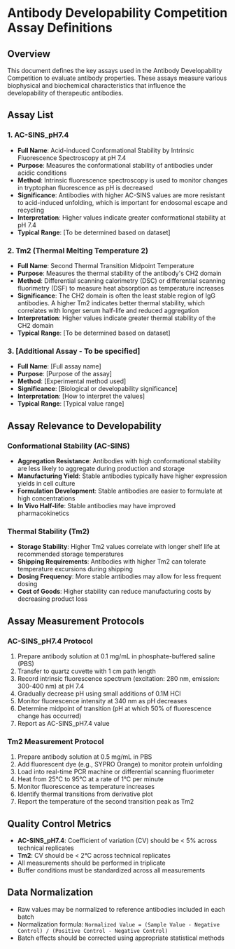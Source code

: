 # Antibody Developability Competition Assay Definitions

## Overview
This document defines the key assays used in the Antibody Developability Competition to evaluate antibody properties. These assays measure various biophysical and biochemical characteristics that influence the developability of therapeutic antibodies.

## Assay List

### 1. AC-SINS_pH7.4
- **Full Name**: Acid-induced Conformational Stability by Intrinsic Fluorescence Spectroscopy at pH 7.4
- **Purpose**: Measures the conformational stability of antibodies under acidic conditions
- **Method**: Intrinsic fluorescence spectroscopy is used to monitor changes in tryptophan fluorescence as pH is decreased
- **Significance**: Antibodies with higher AC-SINS values are more resistant to acid-induced unfolding, which is important for endosomal escape and recycling
- **Interpretation**: Higher values indicate greater conformational stability at pH 7.4
- **Typical Range**: [To be determined based on dataset]

### 2. Tm2 (Thermal Melting Temperature 2)
- **Full Name**: Second Thermal Transition Midpoint Temperature
- **Purpose**: Measures the thermal stability of the antibody's CH2 domain
- **Method**: Differential scanning calorimetry (DSC) or differential scanning fluorimetry (DSF) to measure heat absorption as temperature increases
- **Significance**: The CH2 domain is often the least stable region of IgG antibodies. A higher Tm2 indicates better thermal stability, which correlates with longer serum half-life and reduced aggregation
- **Interpretation**: Higher values indicate greater thermal stability of the CH2 domain
- **Typical Range**: [To be determined based on dataset]

### 3. [Additional Assay - To be specified]
- **Full Name**: [Full assay name]
- **Purpose**: [Purpose of the assay]
- **Method**: [Experimental method used]
- **Significance**: [Biological or developability significance]
- **Interpretation**: [How to interpret the values]
- **Typical Range**: [Typical value range]

## Assay Relevance to Developability

### Conformational Stability (AC-SINS)
- **Aggregation Resistance**: Antibodies with high conformational stability are less likely to aggregate during production and storage
- **Manufacturing Yield**: Stable antibodies typically have higher expression yields in cell culture
- **Formulation Development**: Stable antibodies are easier to formulate at high concentrations
- **In Vivo Half-life**: Stable antibodies may have improved pharmacokinetics

### Thermal Stability (Tm2)
- **Storage Stability**: Higher Tm2 values correlate with longer shelf life at recommended storage temperatures
- **Shipping Requirements**: Antibodies with higher Tm2 can tolerate temperature excursions during shipping
- **Dosing Frequency**: More stable antibodies may allow for less frequent dosing
- **Cost of Goods**: Higher stability can reduce manufacturing costs by decreasing product loss

## Assay Measurement Protocols

### AC-SINS_pH7.4 Protocol
1. Prepare antibody solution at 0.1 mg/mL in phosphate-buffered saline (PBS)
2. Transfer to quartz cuvette with 1 cm path length
3. Record intrinsic fluorescence spectrum (excitation: 280 nm, emission: 300-400 nm) at pH 7.4
4. Gradually decrease pH using small additions of 0.1M HCl
5. Monitor fluorescence intensity at 340 nm as pH decreases
6. Determine midpoint of transition (pH at which 50% of fluorescence change has occurred)
7. Report as AC-SINS_pH7.4 value

### Tm2 Measurement Protocol
1. Prepare antibody solution at 0.5 mg/mL in PBS
2. Add fluorescent dye (e.g., SYPRO Orange) to monitor protein unfolding
3. Load into real-time PCR machine or differential scanning fluorimeter
4. Heat from 25°C to 95°C at a rate of 1°C per minute
5. Monitor fluorescence as temperature increases
6. Identify thermal transitions from derivative plot
7. Report the temperature of the second transition peak as Tm2

## Quality Control Metrics
- **AC-SINS_pH7.4**: Coefficient of variation (CV) should be < 5% across technical replicates
- **Tm2**: CV should be < 2°C across technical replicates
- All measurements should be performed in triplicate
- Buffer conditions must be standardized across all measurements

## Data Normalization
- Raw values may be normalized to reference antibodies included in each batch
- Normalization formula: `Normalized Value = (Sample Value - Negative Control) / (Positive Control - Negative Control)`
- Batch effects should be corrected using appropriate statistical methods